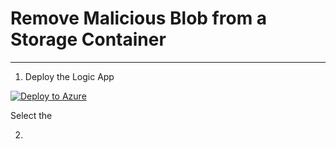 # Remove Malicious Blob from a Storage Container
--------------------------------------------------------------
1. Deploy the Logic App

  [![Deploy to Azure](https://aka.ms/deploytoazurebutton)](https://portal.azure.com/#create/Microsoft.Template/uri/https%3A%2F%2Fraw.githubusercontent.com%2Fautosecu%2FRemoveMaliciousBlob%2F9b0d17b79642bc05fc36267b52ddfd1b1f86fad7%2FRemove-Malware-Blob-From-Storage)
  
  Select the 

2. 
